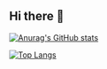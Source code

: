 ## Hi there 👋

[![Anurag's GitHub stats](https://github-readme-stats.vercel.app/api?username=tor-ato)](https://github.com/anuraghazra/github-readme-stats)

[![Top Langs](https://github-readme-stats.vercel.app/api/top-langs/?username=tor-ato)](https://github.com/anuraghazra/github-readme-stats)

<!--
**tor-ato/tor-ato** is a ✨ _special_ ✨ repository because its `README.md` (this file) appears on your GitHub profile.

Here are some ideas to get you started:

- 🔭 I’m currently working on ...
- 🌱 I’m currently learning ...
- 👯 I’m looking to collaborate on ...
- 🤔 I’m looking for help with ...
- 💬 Ask me about ...
- 📫 How to reach me: ...
- 😄 Pronouns: ...
- ⚡ Fun fact: ...
-->

